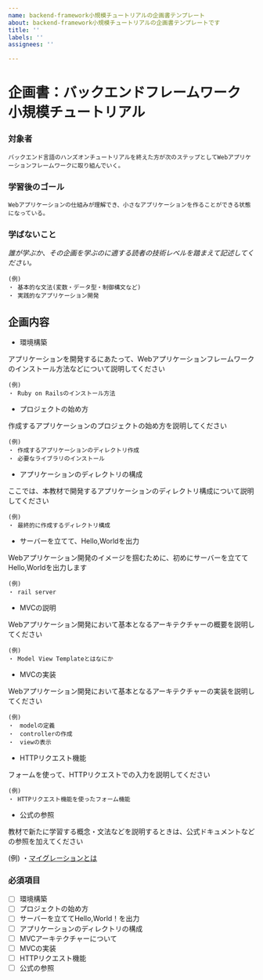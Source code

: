 ```yaml
---
name: backend-framework小規模チュートリアルの企画書テンプレート
about: backend-framework小規模チュートリアルの企画書テンプレートです
title: ''
labels: ''
assignees: ''

---
```


# 企画書：バックエンドフレームワーク 小規模チュートリアル

### 対象者
```
バックエンド言語のハンズオンチュートリアルを終えた方が次のステップとしてWebアプリケーションフレームワークに取り組んでいく。
```

### 学習後のゴール
```
Webアプリケーションの仕組みが理解でき、小さなアプリケーションを作ることができる状態になっている。
```

### 学ばないこと
_誰が学ぶか、その企画を学ぶのに適する読者の技術レベルを踏まえて記述してください。_
```
(例)
・ 基本的な文法(変数・データ型・制御構文など)
・ 実践的なアプリケーション開発
```

## 企画内容

- 環境構築

アプリケーションを開発するにあたって、Webアプリケーションフレームワークのインストール方法などについて説明してください
```
(例)
・ Ruby on Railsのインストール方法
```

- プロジェクトの始め方

作成するアプリケーションのプロジェクトの始め方を説明してください
```
(例)
・ 作成するアプリケーションのディレクトリ作成
・ 必要なライブラリのインストール
```

- アプリケーションのディレクトリの構成

ここでは、本教材で開発するアプリケーションのディレクトリ構成について説明してください

```
(例)
・ 最終的に作成するディレクトリ構成
```

- サーバーを立てて、Hello,Worldを出力

Webアプリケーション開発のイメージを掴むために、初めにサーバーを立ててHello,Worldを出力します
```
(例)
・ rail server
```

- MVCの説明

Webアプリケーション開発において基本となるアーキテクチャーの概要を説明してください
```
(例)
・ Model View Templateとはなにか
```

- MVCの実装

Webアプリケーション開発において基本となるアーキテクチャーの実装を説明してください
```
(例)
・　modelの定義
・　controllerの作成
・　viewの表示
```

- HTTPリクエスト機能

フォームを使って、HTTPリクエストでの入力を説明してください
```
(例)
・ HTTPリクエスト機能を使ったフォーム機能
```

- 公式の参照

教材で新たに学習する概念・文法などを説明するときは、公式ドキュメントなどの参照を加えてください

(例)
・[マイグレーションとは](https://railsdoc.com/migration)

### 必須項目

- [ ]  環境構築
- [ ]  プロジェクトの始め方
- [ ]  サーバーを立ててHello,World！を出力
- [ ]  アプリケーションのディレクトリの構成
- [ ]  MVCアーキテクチャーについて
- [ ]  MVCの実装
- [ ]  HTTPリクエスト機能
- [ ]  公式の参照
